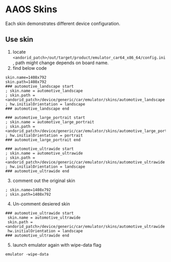 # AAOS Skins

Each skin demonstrates different device configuration.

## Use skin
1. locate `<andorid_patch>/out/target/product/emulator_car64_x86_64/config.ini`, path might change depends on board name.
2. find below code
```
skin.name=1408x792
skin.path=1408x792
### automotive_landscape start
; skin.name = automotive_landscape
; skin.path = <andorid_patch>/device/generic/car/emulator/skins/automotive_landscape
; hw.initialOrientation = landscape
### automotive_landscape end

### automotive_large_portrait start
; skin.name = automotive_large_portrait
; skin.path = <andorid_patch>/device/generic/car/emulator/skins/automotive_large_portrait
; hw.initialOrientation = portrait
### automotive_large_portrait end

### automotive_ultrawide start
; skin.name = automotive_ultrawide
; skin.path = <andorid_patch>/device/generic/car/emulator/skins/automotive_ultrawide
; hw.initialOrientation = landscape
### automotive_ultrawide end
```
3. comment out the original skin
```
; skin.name=1408x792
; skin.path=1408x792
```
4. Un-comment desiered skin
```
### automotive_ultrawide start
 skin.name = automotive_ultrawide
 skin.path = <andorid_patch>/device/generic/car/emulator/skins/automotive_ultrawide
 hw.initialOrientation = landscape
### automotive_ultrawide end
```
5. launch emulator again with wipe-data flag
```
emulator -wipe-data
```